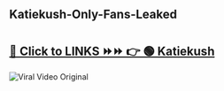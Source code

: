 
 ## Katiekush-Only-Fans-Leaked

# <h2><a href="https://clipsfans.com/Katiekush&ref=git">🔗 Click to LINKS ⏩⏩ 👉 🟢 Katiekush </a></h2>

<a href="https://clipsfans.com/Katiekush&ref=git" rel="nofollow" data-target="animated-image.originalLink"><img src="https://i.ibb.co.com/xMMVF88/686577567.gif" alt="Viral Video Original" style="max-width: 100%; display: inline-block;" data-target="animated-image.originalImage"></a>
